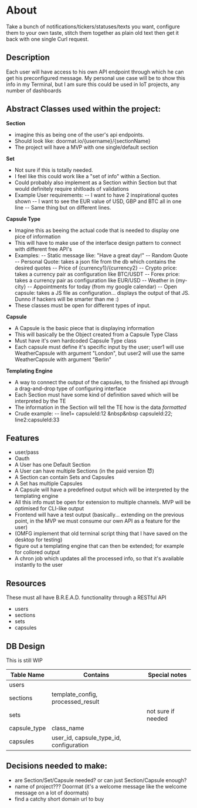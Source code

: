 About
===
Take a bunch of notifications/tickers/statuses/texts you want, configure them to your own taste, stitch them together as plain old text then get it back with one single Curl request.


Description
---
Each user will have access to his own API endpoint through which he can get his preconfigured message.
My personal use case will be to show this info in my Terminal, but I am sure this could be used in IoT projects, any number of dashboards


Abstract Classes used within the project: 
---

**Section**
- imagine this as being one of the user's api endpoints. 
- Should look like: doormat.io/{username}/{sectionName}
- The project will have a MVP with one single/default section

**Set** 
- Not sure if this is totally needed. 
- I feel like this could work like a "set of info" within a Section.
- Could probably also implement as a Section within Section but that would definitely require shitloads of validations
- Example User requirements:
-- I want to have 2 inspirational quotes shown
-- I want to see the EUR value of USD, GBP and BTC all in one line
-- Same thing but on different lines.

**Capsule Type** 
- Imagine this as beeing the actual code that is needed to display one pice of information
- This will have to make use of the interface design pattern to connect with different free API's
- Examples:
-- Static message like: "Have a great day!"
-- Random Quote
-- Personal Quote: takes a json file from the db which contains the desired quotes
-- Price of {currency1}/{currency2}
-- Crypto price: takes a currency pair as configuration like BTC/USDT
-- Forex price: takes a currency pair as configuration like EUR/USD
-- Weather in {my-city}
-- Appointments for today (from my google calendar)
-- Open capsule: takes a JS file as configuration... displays the output of that JS. Dunno if hackers will be smarter than me :)
- These classes must be open for different types of input.

**Capsule** 
- A Capsule is the basic piece that is displaying information
- This will basically be the Object created from a Capsule Type Class
- Must have it's own hardcoded Capsule Type class
- Each capsule must define it's specific input by the user; user1 will use WeatherCapsule with argument "London", but user2 will use the same WeatherCapsule with argument "Berlin"

**Templating Engine** 
- A way to connect the output of the capsules, to the finished api _through_ a drag-and-drop type of configuring interface
- Each Section must have some kind of definition saved which will be interpreted by the TE
- The information in the Section will tell the TE how is the data _formatted_
- Crude example:
-- line1= capsuleId:12 &nbsp&nbsp capsuleId:22; line2:capsuleId:33


Features
---
- user/pass
- Oauth
- A User has one Default Section
- A User can have multiple Sections (in the paid version 😈)
- A Section can contain Sets and Capsules
- A Set has multiple Capsules
- A Capsule will have a predefined output which will be interpreted by the templating engine
- All this info must be open for extension to multiple channels. MVP will be optimised for CLI-like output
- Frontend will have a test output (basically... extending on the previous point, in the MVP we must consume our own API as a feature for the user)
- (OMFG implement that old terminal script thing that I have saved on the desktop for testing)
- figure out a templating engine that can then be extended; for example for collored output
- A chron job which updates all the processed info, so that it's available instantly to the user

Resources 
---
These must all have B.R.E.A.D. functionality through a RESTful API
- users
- sections
- sets
- capsules

DB Design
---
This is still WIP

|Table Name | Contains | Special notes  |
|--|--|--|
|users|  |  |
|sections| template_config, processed_result |  |
|sets|  | not sure if needed |
|capsule_type| class_name |  |
|capsules| user_id, capsule_type_id, configuration |  |


Decisions needed to make:
--
- are Section/Set/Capsule needed? or can just Section/Capsule enough?
- name of project??? Doormat (it's a welcome message like the welcome message on a lot of doormats)
- find a catchy short domain url to buy
